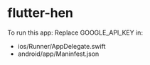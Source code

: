 # flutter-hen
To run this app:
Replace GOOGLE_API_KEY in:
* ios/Runner/AppDelegate.swift
* android/app/Maninfest.json
